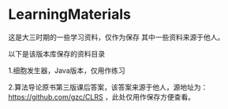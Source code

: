 # LearningMaterials
这是大三时期的一些学习资料，仅作为保存 其中一些资料来源于他人。

以下是该版本库保存的资料目录

 1.细胞发生器，Java版本，仅用作练习 
 
 2.算法导论原书第三版课后答案，该答案来源于他人，源地址为：https://github.com/gzc/CLRS  ，此处仅用作保存方便查看。
